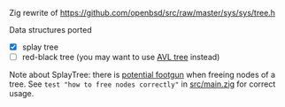 Zig rewrite of https://github.com/openbsd/src/raw/master/sys/sys/tree.h

Data structures ported

- [x] splay tree
- [ ] red-black tree (you may want to use [AVL tree](https://github.com/avdva/zigavl) instead)

Note about SplayTree: there is [potential footgun](https://man.openbsd.org/tree.3) when freeing nodes of a tree. See `test "how to free nodes correctly"` in [src/main.zig](src/main.zig) for correct usage.
